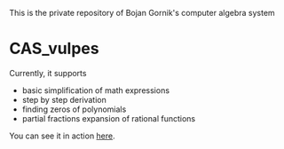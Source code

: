 
This is the private repository of Bojan Gornik's computer algebra system

# CAS_vulpes

Currently, it supports

* basic simplification of math expressions
* step by step derivation
* finding zeros of polynomials
* partial fractions expansion of rational functions

You can see it in action [here](https://www.snakedive.com/cas_vulpes).
